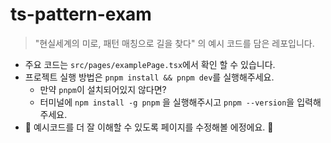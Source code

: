 # ts-pattern-exam

> "현실세계의 미로, 패턴 매칭으로 길을 찾다" 의 예시 코드를 담은 레포입니다.

- 주요 코드는 `src/pages/examplePage.tsx`에서 확인 할 수 있습니다.
- 프로젝트 실행 방법은 `pnpm install && pnpm dev`를 실행해주세요.
  - 만약 `pnpm`이 설치되어있지 않다면?
  - 터미널에 `npm install -g pnpm` 을 실행해주시고 `pnpm --version`을 입력해주세요.
- 🚧 예시코드를 더 잘 이해할 수 있도록 페이지를 수정해볼 에정에요. 🚧
